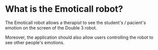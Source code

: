 # What is the Emoticall robot?
The Emoticall robot allows a therapist to see the student's / pacient's emotion on the screen of the Double 3 robot.

Moreover, the application should also allow users controlling the robot to see other people's emotions.
